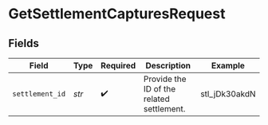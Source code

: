 # GetSettlementCapturesRequest


## Fields

| Field                                     | Type                                      | Required                                  | Description                               | Example                                   |
| ----------------------------------------- | ----------------------------------------- | ----------------------------------------- | ----------------------------------------- | ----------------------------------------- |
| `settlement_id`                           | *str*                                     | :heavy_check_mark:                        | Provide the ID of the related settlement. | stl_jDk30akdN                             |